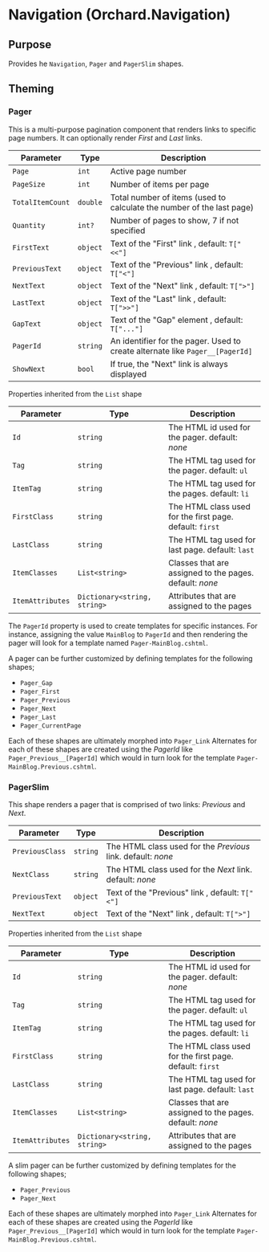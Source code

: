 ﻿# Navigation (Orchard.Navigation)

## Purpose

Provides he `Navigation`, `Pager` and `PagerSlim` shapes.

## Theming

### Pager

This is a multi-purpose pagination component that renders links to specific page numbers.
It can optionally render _First_ and _Last_ links.

| Parameter | Type | Description |
| --------- | ---- |------------ |
| `Page` | `int` | Active page number |
| `PageSize` | `int` | Number of items per page |
| `TotalItemCount` | `double` | Total number of items (used to calculate the number of the last page) |
| `Quantity` | `int?` | Number of pages to show, 7 if not specified |
| `FirstText` | `object` | Text of the "First" link , default: `T["<<"]` |
| `PreviousText` | `object` | Text of the "Previous" link , default: `T["<"]`
| `NextText` | `object` | Text of the "Next" link , default: `T[">"]` |
| `LastText` | `object` | Text of the "Last" link , default: `T[">>"]` |
| `GapText` | `object` | Text of the "Gap" element , default: `T["..."]` |
| `PagerId` | `string` | An identifier for the pager. Used to create alternate like `Pager__[PagerId]` |
| `ShowNext` | `bool` | If true, the "Next" link is always displayed |

Properties inherited from the `List` shape

| Parameter | Type | Description |
| --------- | ---- |------------ |
| `Id` | `string` | The HTML id used for the pager. default: _none_ |
| `Tag` | `string` | The HTML tag used for the pager. default: `ul` |
| `ItemTag` | `string` | The HTML tag used for the pages. default: `li` |
| `FirstClass` | `string` | The HTML class used for the first page. default: `first` |
| `LastClass` | `string` | The HTML tag used for last page. default: `last` |
| `ItemClasses` | `List<string>` | Classes that are assigned to the pages. default: _none_ |
| `ItemAttributes` | `Dictionary<string, string>` | Attributes that are assigned to the pages |

The `PagerId` property is used to create templates for specific instances. For instance, assigning
the value `MainBlog` to `PagerId` and then rendering the pager will look for a template named 
`Pager-MainBlog.cshtml`.

A pager can be further customized by defining templates for the following shapes;
- `Pager_Gap`
- `Pager_First`
- `Pager_Previous`
- `Pager_Next`
- `Pager_Last`
- `Pager_CurrentPage`

Each of these shapes are ultimately morphed into `Pager_Link`
Alternates for each of these shapes are created using the _PagerId_ like `Pager_Previous__[PagerId]` which
would in turn look for the template `Pager-MainBlog.Previous.cshtml`.

### PagerSlim

This shape renders a pager that is comprised of two links: _Previous_ and _Next_.

| Parameter | Type | Description |
| --------- | ---- |------------ |
| `PreviousClass` | `string` | The HTML class used for the _Previous_ link. default: _none_ |
| `NextClass` | `string` | The HTML class used for the _Next_ link. default: _none_ |
| `PreviousText` | `object` | Text of the "Previous" link , default: `T["<"]`
| `NextText` | `object` | Text of the "Next" link , default: `T[">"]` |

Properties inherited from the `List` shape

| Parameter | Type | Description |
| --------- | ---- |------------ |
| `Id` | `string` | The HTML id used for the pager. default: _none_ |
| `Tag` | `string` | The HTML tag used for the pager. default: `ul` |
| `ItemTag` | `string` | The HTML tag used for the pages. default: `li` |
| `FirstClass` | `string` | The HTML class used for the first page. default: `first` |
| `LastClass` | `string` | The HTML tag used for last page. default: `last` |
| `ItemClasses` | `List<string>` | Classes that are assigned to the pages. default: _none_ |
| `ItemAttributes` | `Dictionary<string, string>` | Attributes that are assigned to the pages |

A slim pager can be further customized by defining templates for the following shapes;
- `Pager_Previous`
- `Pager_Next`

Each of these shapes are ultimately morphed into `Pager_Link`
Alternates for each of these shapes are created using the _PagerId_ like `Pager_Previous__[PagerId]` which
would in turn look for the template `Pager-MainBlog.Previous.cshtml`.